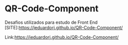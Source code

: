 # QR-Code-Component
 Desafios utilizados para estudo de Front End
[SITE]:https://jeduardorj.github.io/QR-Code-Component/

Link:https://jeduardorj.github.io/QR-Code-Component/
